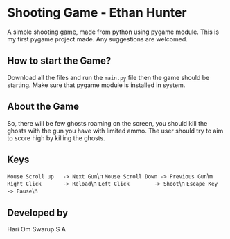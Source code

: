 # Shooting Game - Ethan Hunter
A simple shooting game, made from python using pygame module. This is my first pygame project made. Any suggestions are welcomed.
## How to start the Game?
Download all the files and run the `main.py` file then the game should be starting. Make sure that pygame module is installed in system.

## About the Game
So, there will be few ghosts roaming on the screen, you should kill the ghosts with the gun you have with limited ammo. The user should try to aim to score high by killing the ghosts.

## Keys

`Mouse Scroll up   -> Next Gun`\n
`Mouse Scroll Down -> Previous Gun`\n
`Right Click       -> Reload`\n
`Left Click        -> Shoot`\n
`Escape Key        -> Pause`\n

##  Developed by
Hari Om Swarup S A
